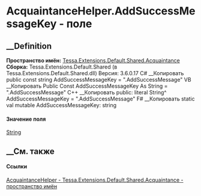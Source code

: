 # AcquaintanceHelper.AddSuccessMessageKey - поле
##  __Definition
 **Пространство имён:**
[Tessa.Extensions.Default.Shared.Acquaintance](N_Tessa_Extensions_Default_Shared_Acquaintance.htm)  
 **Сборка:** Tessa.Extensions.Default.Shared (в
Tessa.Extensions.Default.Shared.dll) Версия: 3.6.0.17
C# __Копировать
     public const string AddSuccessMessageKey = ".AddSuccessMessage"
VB __Копировать
     Public Const AddSuccessMessageKey As String = ".AddSuccessMessage"
C++ __Копировать
     public:
    literal String^ AddSuccessMessageKey = ".AddSuccessMessage"
F# __Копировать
     static val mutable AddSuccessMessageKey: string
#### Значение поля
[String](https://learn.microsoft.com/dotnet/api/system.string)
##  __См. также
#### Ссылки
[AcquaintanceHelper -
](T_Tessa_Extensions_Default_Shared_Acquaintance_AcquaintanceHelper.htm)
[Tessa.Extensions.Default.Shared.Acquaintance - пространство
имён](N_Tessa_Extensions_Default_Shared_Acquaintance.htm)
